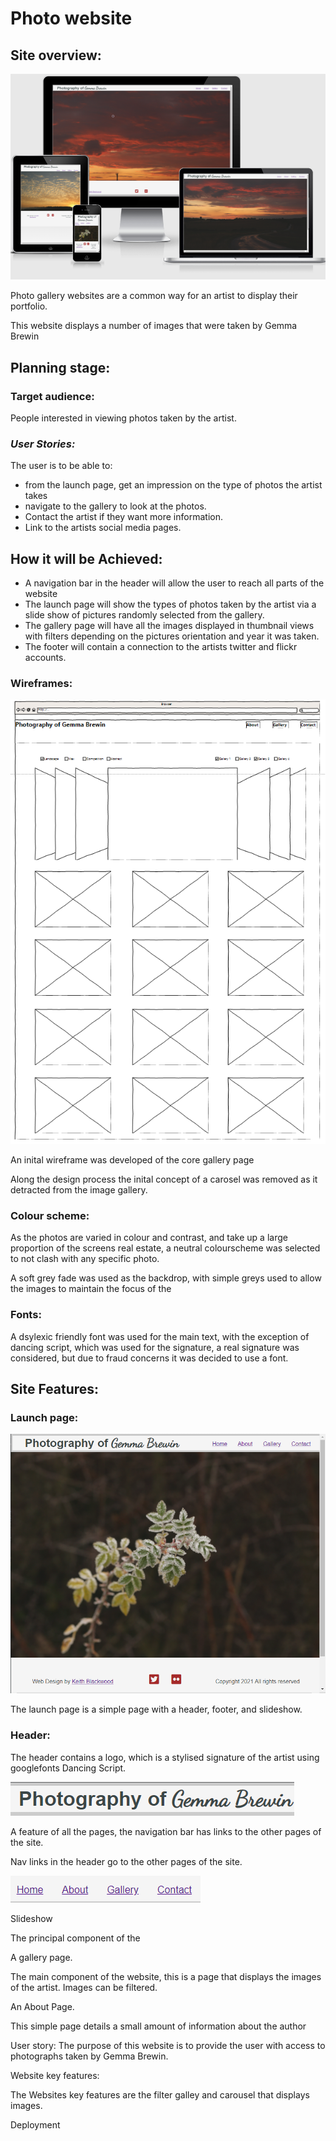 # **Photo website**

## **Site overview:**

![Responsive](docs/screenshots/readme1.png)

Photo gallery websites are a common way for an artist to display their portfolio.

This website displays a number of images that were taken by Gemma Brewin

## **Planning stage:**

### **Target audience:**

People interested in viewing photos taken by the artist.

### ***User Stories:***

The user is to be able to:

* from the launch page, get an impression on the type of photos the artist takes
* navigate to the gallery to look at the photos.
* Contact the artist if they want more information.
* Link to the artists social media pages.


## **How it will be Achieved:** ##

* A navigation bar in the header will allow the user to reach all parts of the website
* The launch page will show the types of photos taken by the artist via a slide show of pictures randomly selected from the gallery.
* The gallery page will have all the images displayed in thumbnail views with filters depending on the pictures orientation and year it was taken.
* The footer will contain a connection to the artists twitter and flickr accounts. 


### **Wireframes:** ###

![wireframe](docs/screenshots/wireframe.png)

An inital wireframe was developed of the core gallery page

Along the design process the inital concept of a carosel was removed as it detracted from the image gallery.


### **Colour scheme:** ###

As the photos are varied in colour and contrast, and take up a large proportion of the screens real estate, a neutral colourscheme was selected to not clash with any specific photo.

A soft grey fade was used as the backdrop, with simple greys used to allow the images to maintain the focus of the 

### **Fonts:** ###

A dsylexic friendly font was used for the main text, with the exception of dancing script, which was used for the signature, a real signature was considered, but due to fraud concerns it was decided to use a font.


## **Site Features:** ##

### **Launch page:** ###

![Launch page](docs/screenshots/indexpage.png)

The launch page is a simple page with a header, footer, and slideshow.

### **Header:** ###

The header contains a logo, which is a stylised signature of the artist using googlefonts Dancing Script. 

![Title](docs/screenshots/title.png)

A feature of all the pages, the navigation bar has links to the other pages of the site.

Nav links in the header go to the other pages of the site.

![Navbar](docs/screenshots/navbar.png)



Slideshow

The principal component of the 


A gallery page.

The main component of the website, this is a page that displays the images of the artist. Images can be filtered. 

An About Page.

This simple page details a small amount of information about the author


User story: The purpose of this website is to provide the user with access to photographs taken by Gemma Brewin.


Website key features:

The Websites key features are the filter galley and carousel that displays images. 


Deployment


